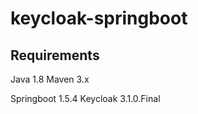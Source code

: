 # keycloak-springboot

## Requirements ##
Java 1.8
Maven 3.x

Springboot 1.5.4
Keycloak 3.1.0.Final
